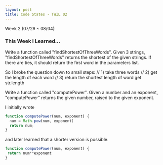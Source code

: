 ```yaml
---
layout: post
title: Code States - TWIL 02
---
```


Week 2 (07/29 ~ 08/04)
### This Week I Learned...

Write a function called "findShortestOfThreeWords".
Given 3 strings, "findShortestOfThreeWords" returns the shortest of the given strings.
If there are ties, it should return the first word in the parameters list.

So I broke the question down to small steps:
  // 1) take three words
  // 2) get the length of each word
  // 3) return the shortest length of word
get str.length

Write a function called "computePower". 
Given a number and an exponent, "computePower" returns the given number, raised to the given exponent.

I initially wrote
```JavaScript
function computePower(num, exponent) {
  num = Math.pow(num, exponent)
  return num;
}
```
and later learned that a shorter version is possible:
```JavaScript
function computePower(num, exponent) {
 return num**exponent
}
```
